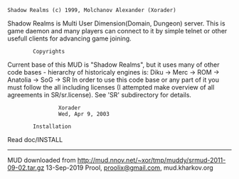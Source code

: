 	Shadow Realms (c) 1999, Molchanov Alexander (Xorader)

Shadow Realms is Multi User Dimension(Domain, Dungeon) server.
This is game daemon and many players can connect to it by simple
telnet or other usefull clients for advancing game joining.

			Copyrights

Current base of this MUD is "Shadow Realms", but
it uses many of other code bases - hierarchy of
historicaly engines is:
	Diku -> Merc -> ROM -> Anatolia -> SoG -> SR
In order to use  this code base or any part of it you
must follow the all including licenses (I attempted
make overview of all agreements in SR/sr.license).
See 'SR' subdirectory for details.

					Xorader
					Wed, Apr 9, 2003

			Installation
Read doc/INSTALL

---

MUD downloaded from http://mud.nnov.net/~xor/tmp/muddy/srmud-2011-09-02.tar.gz 13-Sep-2019
Prool, <proolix@gmail.com>, mud.kharkov.org
